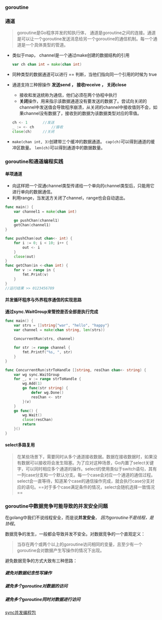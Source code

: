 ### goroutine



### 通道

> goroutine是Go程序并发的知执行体， 通道是goroutine之间的连接。通道是可以让一个goroutine发送消息给另一个goroutine的通信机制。每一个通道是一个具体类型的管道。

- 类似于map， channel是一个通过make创建的数据结构的引用

  ```go
  var ch chan int = make(chan int)
  ```

- 同种类型的数据通道可以进行 == 判断，当他们指向同一个引用的时候为 true

- 通道支持三种擦操作 **发送send ， 接收receive ， 关闭close** 

  - 接收和发送统称为通信，他们必须在两个协程中执行
  - **关闭**操作，用来指示该数据通道没有要发送的数据了。尝试向关闭的channel中发送值会导致程序崩溃，从关闭的channel中接收值则不会，如果channel没有数据了，接收到的数据为该数据类型对应的零值。

  ```go
  ch <- 1  		//发送
  _ := <- ch		//接收
  close(ch)		//关闭
  ```

- `make(chan int, 3)`创建带三个缓冲的数据通道。 `cap(ch)`可以得到通道的缓冲区数量。 `len(ch)`可以得到通道中的数据数量。

### goroutine和通道编程实践

#### 单项通道

- 向这样把一个双通channel类型传递给一个单向的channel类型后，只能用它进行单向的数据通信。
- 利用range，当发送方关闭了channel，range也会自动退出。

```go
func main() {
	var channel1 = make(chan int)
    
	go pushChan(channel1)
	getChan(channel1)
}

func pushChan(out chan<- int) {
	for i := 0; i < 10; i++ {
		out <- i
	}
	close(out)
}
func getChan(in <-chan int) {
	for v := range in {
		fmt.Print(v)
	}
}
//运行结果 >> 0123456789
```

#### 并发循环程序与外界程序通信的实现思路

**通过sync.WaitGroup来管控是否全部是执行完成**

```go
func main() {
	var strs = []string{"war", "hello", "happy"}
	var channel = make(chan string, len(strs))
	
	ConcurrentRun(strs, channel)

	for str := range channel {
		fmt.Printf("%s, ", str)
	}
}

func ConcurrentRun(strToHandle []string, resChan chan<- string) {
	var wg sync.WaitGroup
	for _, v := range strToHandle {
		wg.Add(1)
		go func(str string) {
			defer wg.Done()
			resChan <- str
		}(v)
	}
	go func() {
		wg.Wait()
		close(resChan)
		return
	}()
}
```

#### select多路复用

> 在某些场景下，需要同时从多个通道接收数据。数据在接收数据时，如果没有数据可以接收将会发生阻塞。为了应对这种场景，Go内置了select关键字，可以同时相应多个通道的操作。select的使用类似于switch语句，其有一列case分支和一个默认分支。每一个case会对应一个通道的通信过程。select会一直等待，知道某个case的通信操作完成，就会执行case分支对应的语句。==对于多个case满足条件的情况，select会随机选择一致情况==



### goroutine中数据竞争可能导致的并发安全问题

在golang中我们不说线程安全，而是说**并发安全**， *因为goroutine不是线程，是协程*。

数据竞争的发生，一般都会导致并发不安全。对数据竞争的一个直观定义：

> 当存在两个或两个以上的goroutine访问相同的变量，且至少有一个goroutine会对数据产生写操作的情况下出现。

避免数据竞争的方式大致有三种思路：

##### 避免对数据纪念性写操作

##### 避免多个goroutine对数据的访问

##### 避免多个goroutine同时对数据进行访问
[sync并发编程包](sync并发编程包.md)


